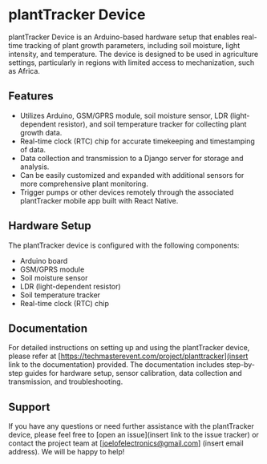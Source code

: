 # plantTracker Device

plantTracker Device is an Arduino-based hardware setup that enables real-time tracking of plant growth parameters, including soil moisture, light intensity, and temperature. The device is designed to be used in agriculture settings, particularly in regions with limited access to mechanization, such as Africa.

## Features

- Utilizes Arduino, GSM/GPRS module, soil moisture sensor, LDR (light-dependent resistor), and soil temperature tracker for collecting plant growth data.
- Real-time clock (RTC) chip for accurate timekeeping and timestamping of data.
- Data collection and transmission to a Django server for storage and analysis.
- Can be easily customized and expanded with additional sensors for more comprehensive plant monitoring.
- Trigger pumps or other devices remotely through the associated plantTracker mobile app built with React Native.

## Hardware Setup

The plantTracker device is configured with the following components:

- Arduino board
- GSM/GPRS module
- Soil moisture sensor
- LDR (light-dependent resistor)
- Soil temperature tracker
- Real-time clock (RTC) chip

## Documentation

For detailed instructions on setting up and using the plantTracker device, please refer at [https://techmasterevent.com/project/planttracker](insert link to the documentation) provided. The documentation includes step-by-step guides for hardware setup, sensor calibration, data collection and transmission, and troubleshooting.

## Support

If you have any questions or need further assistance with the plantTracker device, please feel free to [open an issue](insert link to the issue tracker) or contact the project team at [joelofelectronics@gmail.com] (insert email address). We will be happy to help!
